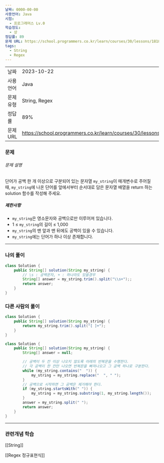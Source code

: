 ```yaml
---
날짜: 0000-00-00
사용언어: Java
시험:
  - 프로그래머스 Lv.0
학습정도:
  - 상
정답률: 89
문제 URL: https://school.programmers.co.kr/learn/courses/30/lessons/181868
tags:
  - String
  - Regex
---
```

|           |                                                                  |
| --------- | ---------------------------------------------------------------- |
| 날짜      | 2023-10-22                                                       |
| 사용 언어 | Java                                                             |
| 문제 유형 | String, Regex                                                    |
| 정답률    | 89%                                                              |
| 문제 URL  | https://school.programmers.co.kr/learn/courses/30/lessons/181868 |

### 문제

###### 문제 설명

단어가 공백 한 개 이상으로 구분되어 있는 문자열 `my_string`이 매개변수로 주어질 때, `my_string`에 나온 단어를 앞에서부터 순서대로 담은 문자열 배열을 return 하는 solution 함수를 작성해 주세요.

##### 제한사항

- `my_string`은 영소문자와 공백으로만 이루어져 있습니다.
- 1 ≤ `my_string`의 길이 ≤ 1,000
- `my_string`의 맨 앞과 맨 뒤에도 공백이 있을 수 있습니다.
- `my_string`에는 단어가 하나 이상 존재합니다.

---

### 나의 풀이

```java
class Solution {
    public String[] solution(String my_string) {      
        // \s : 공백문자, + : 하나라도 있을경우
        String[] answer = my_string.trim().split("\\s+");;
        return answer;
    }
}
```

### 다른 사람의 풀이

```java
class Solution {
    public String[] solution(String my_string) {
        return my_string.trim().split("[ ]+");
    }
}
```

``` Java
class Solution {
    public String[] solution(String my_string) {
        String[] answer = null;

        // 공백이 두 칸 이상 나오지 않도록 아래의 반복문을 수행한다.
        // 각 공백이 한 칸만 나오면 반복문을 빠져나오고 그 공백 하나로 구분한다.
        while (my_string.contains("  ")) {
            my_string = my_string.replace("  ", " ");
        }
        // 공백으로 시작하면 그 공백은 제거해야 한다.
        if (my_string.startsWith(" ")) {
            my_string = my_string.substring(1, my_string.length());
        }
        answer = my_string.split(" ");
        return answer;
    }
}
```

---
### 관련개념 학습

[[String]]

[[Regex 정규표현식]]